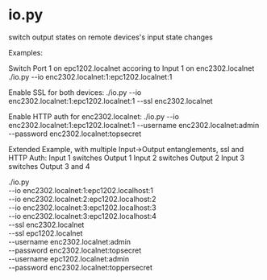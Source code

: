 # io.py
switch output states on remote devices's input state changes

Examples:

Switch Port 1 on epc1202.localnet accoring to Input 1 on enc2302.localnet
  ./io.py --io enc2302.localnet:1:epc1202.localnet:1

Enable SSL for both devices:
  ./io.py --io enc2302.localnet:1:epc1202.localnet:1 --ssl enc2302.localnet

Enable HTTP auth for enc2302.localnet:
  ./io.py --io enc2302.localnet:1:epc1202.localnet:1 --username enc2302.localnet:admin --password enc2302.localnet:topsecret


Extended Example, with multiple Input->Output entanglements, ssl and HTTP Auth:
  Input 1 switches Output 1
  Input 2 switches Output 2
  Input 3 switches Output 3 and 4

  ./io.py \
    --io enc2302.localnet:1:epc1202.localhost:1 \
    --io enc2302.localnet:2:epc1202.localhost:2 \
    --io enc2302.localnet:3:epc1202.localhost:3 \
    --io enc2302.localnet:3:epc1202.localhost:4 \
    --ssl enc2302.localnet \
    --ssl epc1202.localnet \
    --username enc2302.localnet:admin \
    --password enc2302.localnet:topsecret \
    --username epc1202.localnet:admin \
    --password enc2302.localnet:toppersecret
